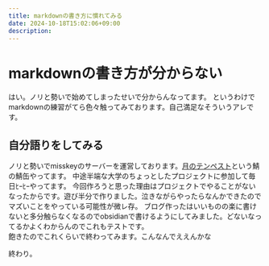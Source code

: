 ```yaml
---
title: markdownの書き方に慣れてみる
date: 2024-10-18T15:02:06+09:00
description:
---
```

# markdownの書き方が分からない

はい。ノリと勢いで始めてしまったせいで分からんなってます。  というわけでmarkdownの練習がてら色々触ってみております。自己満足なそういうアレです。

## 自分語りをしてみる

ノリと勢いでmisskeyのサーバーを運営しております。[月のテンペスト](mk.tenpest-moon..uk)という鯖の鯖缶やってます。  中途半端な大学のちょっとしたプロジェクトに参加して毎日ﾋｰﾋｰやってます。  今回作ろうと思った理由はプロジェクトでやることがないなったからです。遊び半分で作りました。泣きながらやったらなんかできたのでマズいことをやっている可能性が微レ存。  ブログ作ったはいいものの楽に書けないと多分触らなくなるのでobsidianで書けるようにしてみました。どないなってるかよくわからんのでこれもテストです。  
飽きたのでこれくらいで終わってみます。こんなんでええんかな

終わり。
